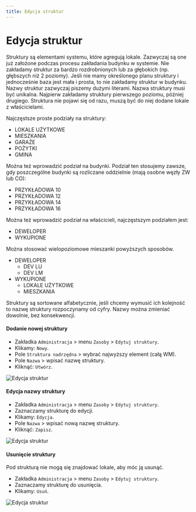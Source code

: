 ```yaml
---
title: Edycja struktur
---
```


# Edycja struktur

Struktury są elementami systemu, które agregują lokale. Zazwyczaj są one już założone podczas procesu zakładania budynku w systemie. Nie zakładamy struktur za bardzo rozdrobnionych lub za głębokich (np. głębszych niż 2 poziomy). Jeśli nie mamy określonego planu struktury i jednocześnie baza jest mała i prosta, to nie zakładamy struktur w budynku. Nazwy struktur zazwyczaj piszemy dużymi literami. Nazwa struktury musi być unikalna. Najpierw zakładamy struktury pierwszego poziomu, później drugiego. Struktura nie pojawi się od razu, muszą być do niej dodane lokale z właścicielami.

Najczęstsze proste podziały na struktury:

- LOKALE UŻYTKOWE
- MIESZKANIA
- GARAŻE
- POŻYTKI
- GMINA

Można też wprowadzić podział na budynki. Podział ten stosujemy zawsze, gdy poszczególne budynki są rozliczane oddzielnie (mają osobne węzły ZW lub CO):

- PRZYKŁADOWA 10
- PRZYKŁADOWA 12
- PRZYKŁADOWA 14
- PRZYKŁADOWA 16

Można też wprowadzić podział na właścicieli, najczęstszym podziałem jest:

- DEWELOPER
- WYKUPIONE

Można stosować wielopoziomowe mieszanki powyższych sposobów.
- DEWELOPER	
  - DEV LU
  - DEV LM
- WYKUPIONE	
  - LOKALE UŻYTKOWE
  - MIESZKANIA

Struktury są sortowane alfabetycznie, jeśli chcemy wymusić ich kolejność to nazwę struktury rozpoczynamy od cyfry. Nazwy można zmieniać dowolnie, bez konsekwencji.

#### Dodanie nowej struktury

- Zakładka `Administracja` > menu `Zasoby` > `Edytuj struktury`.
- Klikamy: `Nowy`.
- Pole `Struktura nadrzędna` > wybrać najwyższy element (całą WM).
- Pole `Nazwa` > wpisać nazwę struktury.
- Kliknąć: `Utwórz`.

![Edycja struktur](edycjastrukturnowa.gif)

#### Edycja nazwy struktury

- Zakładka `Administracja` > menu `Zasoby` > `Edytuj struktury`.
- Zaznaczamy strukturę do edycji.
- Klikamy: `Edycja`.
- Pole `Nazwa` > wpisać nową nazwę struktury.
- Kliknąć: `Zapisz`.

![Edycja struktur](edycjastrukturnazwy.gif)

#### Usunięcie struktury

Pod strukturą nie mogą się znajdować lokale, aby móc ją usunąć.

- Zakładka `Administracja` > menu `Zasoby` > `Edytuj struktury`.
- Zaznaczamy strukturę do usunięcia.
- Klikamy: `Usuń`.

![Edycja struktur](edycjastrukturusuwanie.gif)